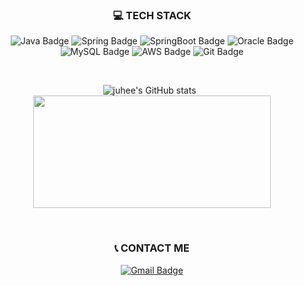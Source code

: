<div align="center">

### 💻 TECH STACK
![Java Badge](https://img.shields.io/badge/Java-007396?style=flat&logo=Java&logoColor=white)
![Spring Badge](https://img.shields.io/badge/Spring-6DB33F?style=flat&logo=Spring&logoColor=white)
![SpringBoot Badge](https://img.shields.io/badge/SpringBoot-6DB33F?style=flat&logo=SpringBoot&logoColor=white)
![Oracle Badge](https://img.shields.io/badge/OracleSQL-F80000?style=flat&logo=Oracle&logoColor=white)
![MySQL Badge](https://img.shields.io/badge/MySQL-4479A1?style=flat&logo=MySQL&logoColor=white)
![AWS Badge](https://img.shields.io/badge/AWS-232F3E?style=flat&logo=amazonwebservices&logoColor=white)
![Git Badge](https://img.shields.io/badge/git-F05032?style=flat&logo=git&logoColor=white)

<br />

![juhee's GitHub stats](https://github-readme-stats.vercel.app/api?username=ljhee92&show_icons=true&theme=dark&number_format=long)
&nbsp;
<a href="https://www.gitanimals.org/en_US?utm_medium=image&utm_source=ljhee92&utm_content=farm">
    <img
      src="https://render.gitanimals.org/farms/ljhee92"
      width="380"
      height="180"
    />
</a>

<br />

### 📞 CONTACT ME
[![Gmail Badge](https://img.shields.io/badge/Gmail-d14836?style=flat&logo=Gmail&logoColor=white&link=mailto:ljhee92.sist@gmail.com)](mailto:ljhee92.sist@gmail.com)

</div>
